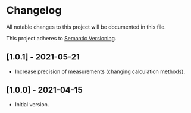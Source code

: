 # Changelog

All notable changes to this project will be documented in this file.

This project adheres to [Semantic Versioning](https://semver.org/spec/v2.0.0.html).

## [1.0.1] - 2021-05-21

- Increase precision of measurements (changing calculation methods).

## [1.0.0] - 2021-04-15

- Initial version.


